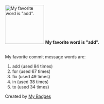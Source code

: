 <img src="https://github.com/my-badges/my-badges/blob/master/src/all-badges/favorite-word/favorite-word.png?raw=true" alt="My favorite word is &quot;add&quot;." title="My favorite word is &quot;add&quot;." width="128">
<strong>My favorite word is &quot;add&quot;.</strong>
<br><br>

My favorite commit message words are:

1. add (used 84 times)
2. for (used 67 times)
3. fix (used 49 times)
4. in (used 38 times)
5. to (used 34 times)


Created by <a href="https://github.com/my-badges/my-badges">My Badges</a>